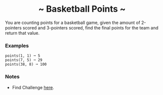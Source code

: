 <h1 align='center'>~ Basketball Points ~</h1>

<p>You are counting points for a basketball game, given the amount of 2-pointers scored and 3-pointers scored, find the final points for the team and return that value.</p>

<h3>Examples</h3>

```
points(1, 1) ➞ 5
points(7, 5) ➞ 29
points(38, 8) ➞ 100
```

<h3>Notes</h3>
<ul>
  <li>Find Challenge <a href="https://edabit.com/challenge/Y46Xp2pcvTB77bmdD">here</a>.</li>
</ul>